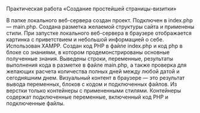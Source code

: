Практическая работа «Создание простейшей страницы-визитки»

В папке локального веб-сервера создан проект.
Подключен в index.php — main.php.
Создана разметка желаемой структуры сайта и применены стили.
При запустке локального веб-сервера в браузере отображается картинка с приветствием и небольшой информацией о себе. Использован  XAMPP.
Создан код PHP в файле index.php и код php в блоке со знаниями, в котором продемонстрированы основные полученные знания.
Выведены строки, переменные, результаты выполнения кода в разметке в файле main.php, а также проверка для желающих расчета количества полных дней между любой датой и сегодняшним днем. Визуальный контент в браузере — это результат вывода переменных, блоков с кодом и подключенных файлов. Из верстки только контейнеры с примененными стилями. Контейнеры содержат подключенные переменные, включенный код PHP и подключенные файлы.
